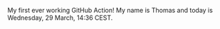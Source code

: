 My first ever working GitHub Action!
My name is Thomas and today is Wednesday, 29 March, 14:36 CEST. 
